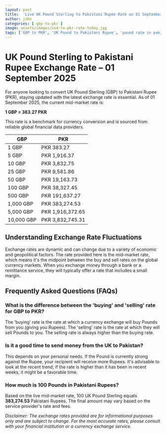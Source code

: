 ```yaml
---
layout: post
title:  'Live UK Pound Sterling to Pakistani Rupee Rate on 01 September 2025'
author: john
categories: [ gbp-to-pkr ]
image: assets/images/usd-to-pkr-rate-today.jpg
tags: ['GBP to PKR', 'UK Pound to Pakistani Rupee', 'pound rate in pakistan', 'great britain pound to pkr', 'uk to pakistan money transfer']
---
```


# UK Pound Sterling to Pakistani Rupee Exchange Rate – 01 September 2025

For anyone looking to convert UK Pound Sterling (GBP) to Pakistani Rupee (PKR), staying updated with the latest exchange rate is essential. As of 01 September 2025, the current mid-market rate is:

**1 GBP = 383.27 PKR**

This rate is a benchmark for currency conversion and is sourced from reliable global financial data providers.

| GBP | PKR |
| --- | --- |
| 1 GBP | PKR 383.27 |
| 5 GBP | PKR 1,916.37 |
| 10 GBP | PKR 3,832.75 |
| 25 GBP | PKR 9,581.86 |
| 50 GBP | PKR 19,163.73 |
| 100 GBP | PKR 38,327.45 |
| 500 GBP | PKR 191,637.27 |
| 1,000 GBP | PKR 383,274.53 |
| 5,000 GBP | PKR 1,916,372.65 |
| 10,000 GBP | PKR 3,832,745.31 |


## Understanding Exchange Rate Fluctuations

Exchange rates are dynamic and can change due to a variety of economic and geopolitical factors. The rate provided here is the mid-market rate, which means it's the midpoint between the buy and sell rates on the global currency markets. When you exchange money through a bank or a remittance service, they will typically offer a rate that includes a small margin.

## Frequently Asked Questions (FAQs)

### What is the difference between the 'buying' and 'selling' rate for GBP to PKR?

The 'buying' rate is the rate at which a currency exchange will buy Pounds from you (giving you Rupees). The 'selling' rate is the rate at which they will sell Pounds to you. The selling rate is always higher than the buying rate.

### Is it a good time to send money from the UK to Pakistan?

This depends on your personal needs. If the Pound is currently strong against the Rupee, your recipient will receive more Rupees. It's advisable to look at the recent trend; if the rate is higher than it has been in recent weeks, it might be a favorable time.

### How much is 100 Pounds in Pakistani Rupees?

Based on the live mid-market rate, 100 UK Pound Sterling equals **383,274.53** Pakistani Rupees. The final amount may vary based on the service provider's rate and fees.



*Disclaimer: The exchange rates provided are for informational purposes only and are subject to change. For the most accurate rates, please consult with your financial institution or a currency exchange service.*
